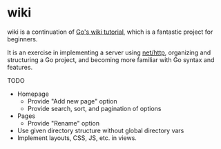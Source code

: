 # wiki

wiki is a continuation of
[Go's wiki tutorial](https://golang.org/doc/articles/wiki/), which is a
fantastic project for beginners.

It is an exercise in implementing a server using
[net/http](https://golang.org/pkg/net/http/), organizing and structuring
a Go project, and becoming more familiar with Go syntax and features.

TODO  
- Homepage  
  - Provide "Add new page" option
  - Provide search, sort, and pagination of options
- Pages
  - Provide "Rename" option
- Use given directory structure without global directory vars  
- Implement layouts, CSS, JS, etc. in views.   
